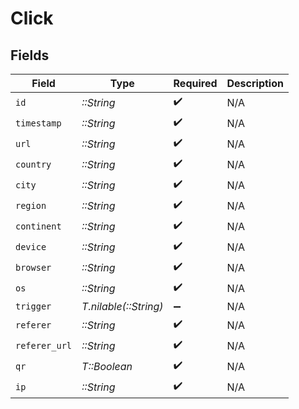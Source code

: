 # Click


## Fields

| Field                 | Type                  | Required              | Description           |
| --------------------- | --------------------- | --------------------- | --------------------- |
| `id`                  | *::String*            | :heavy_check_mark:    | N/A                   |
| `timestamp`           | *::String*            | :heavy_check_mark:    | N/A                   |
| `url`                 | *::String*            | :heavy_check_mark:    | N/A                   |
| `country`             | *::String*            | :heavy_check_mark:    | N/A                   |
| `city`                | *::String*            | :heavy_check_mark:    | N/A                   |
| `region`              | *::String*            | :heavy_check_mark:    | N/A                   |
| `continent`           | *::String*            | :heavy_check_mark:    | N/A                   |
| `device`              | *::String*            | :heavy_check_mark:    | N/A                   |
| `browser`             | *::String*            | :heavy_check_mark:    | N/A                   |
| `os`                  | *::String*            | :heavy_check_mark:    | N/A                   |
| `trigger`             | *T.nilable(::String)* | :heavy_minus_sign:    | N/A                   |
| `referer`             | *::String*            | :heavy_check_mark:    | N/A                   |
| `referer_url`         | *::String*            | :heavy_check_mark:    | N/A                   |
| `qr`                  | *T::Boolean*          | :heavy_check_mark:    | N/A                   |
| `ip`                  | *::String*            | :heavy_check_mark:    | N/A                   |